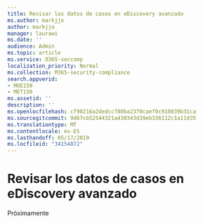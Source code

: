 ```yaml
---
title: Revisar los datos de casos en eDiscovery avanzado
ms.author: markjjo
author: markjjo
manager: laurawi
ms.date: ''
audience: Admin
ms.topic: article
ms.service: O365-seccomp
localization_priority: Normal
ms.collection: M365-security-compliance
search.appverid:
- MOE150
- MET150
ms.assetid: ''
description: ''
ms.openlocfilehash: cf90216a2dedccf80ba2370caef0c910839b31ca
ms.sourcegitcommit: 9d67cb52544321a430343d39eb336112c1a11d35
ms.translationtype: MT
ms.contentlocale: es-ES
ms.lasthandoff: 05/17/2019
ms.locfileid: "34154872"
---
```

# <a name="review-case-data-in-advanced-ediscovery"></a>Revisar los datos de casos en eDiscovery avanzado


Próximamente